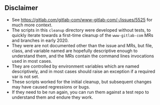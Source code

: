 ## Disclaimer

* See https://gitlab.com/gitlab-com/www-gitlab-com/-/issues/5525 for much more context.
* The scripts in this `cleanup` directory were developed without tests, to quickly iterate towards a first-time cleanup of the `www-gitlab-com` MRs and branches in early 2020.
* They were are not documented other than the issue and MRs, but file, class, and variable named are hopefully descriptive enough to understand them, and the MRs contain the command lines invocations used in most cases.
* They are controlled by environment variables which are named descriptively, and in most cases should raise an exception if a required var is not set.
* These scripts worked for the initial cleanup, but subsequent changes may have caused regressions or bugs.
* If they need to be run again, you can run them against a test repo to understand them and endure they work.
